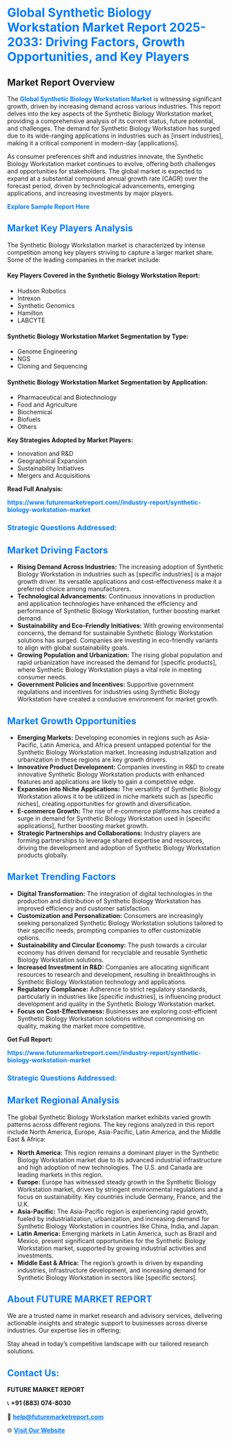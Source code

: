 <h1 style="color: #007BFF;">Global Synthetic Biology Workstation Market Report 2025-2033: Driving Factors, Growth Opportunities, and Key Players</h1>

<section id="overview">
<h2>Market Report Overview</h2>
<p>The <a href="https://www.futuremarketreport.com//industry-report/synthetic-biology-workstation-market" style="color: #007BFF; text-decoration: none;"><strong>Global Synthetic Biology Workstation Market</strong></a> is witnessing significant growth, driven by increasing demand across various industries. This report delves into the key aspects of the Synthetic Biology Workstation market, providing a comprehensive analysis of its current status, future potential, and challenges. The demand for Synthetic Biology Workstation has surged due to its wide-ranging applications in industries such as [insert industries], making it a critical component in modern-day [applications].</p>
<p>As consumer preferences shift and industries innovate, the Synthetic Biology Workstation market continues to evolve, offering both challenges and opportunities for stakeholders. The global market is expected to expand at a substantial compound annual growth rate (CAGR) over the forecast period, driven by technological advancements, emerging applications, and increasing investments by major players.</p>
</section>

<section id="overview">
<p><a href="https://www.futuremarketreport.com//request-sample/reportId=64194" style="color: #007BFF; text-decoration: none;"><strong>Explore Sample Report Here</strong></a></p>
</section>

<section id="key-players">
<h2 style="color: #007BFF;">Market Key Players Analysis</h2>
<p>The Synthetic Biology Workstation market is characterized by intense competition among key players striving to capture a larger market share. Some of the leading companies in the market include:</p>
<h4>Key Players Covered in the Synthetic Biology Workstation Report:</h4>
<ul><li>Hudson Robotics</li><li>Intrexon</li><li>Synthetic Genomics</li><li>Hamilton</li><li>LABCYTE</li></ul>
<h4>Synthetic Biology Workstation Market Segmentation by Type:</h4>
<ul><li>Genome Engineering</li><li>NGS</li><li>Cloning and Sequencing</li></ul>

<h4>Synthetic Biology Workstation Market Segmentation by Application:</h4>
<ul><li>Pharmaceutical and Biotechnology</li><li>Food and Agriculture</li><li>Biochemical</li><li>Biofuels</li><li>Others</li></ul>
<p><strong>Key Strategies Adopted by Market Players:</strong></p>
<ul>
<li>Innovation and R&D</li>
<li>Geographical Expansion</li>
<li>Sustainability Initiatives</li>
<li>Mergers and Acquisitions</li>
</ul>
</section>

<section>
<p><strong>Read Full Analysis: </strong></p><a href="https://www.futuremarketreport.com//industry-report/synthetic-biology-workstation-market" style="color: #007BFF; text-decoration: none;"><strong>https://www.futuremarketreport.com//industry-report/synthetic-biology-workstation-market</strong></a>
<h3 style="color: #007BFF;">Strategic Questions Addressed:</h3>
</section>

<section id="driving-factors">
<h2 style="color: #007BFF;">Market Driving Factors</h2>
<ul>
<li><strong>Rising Demand Across Industries:</strong> The increasing adoption of Synthetic Biology Workstation in industries such as [specific industries] is a major growth driver. Its versatile applications and cost-effectiveness make it a preferred choice among manufacturers.</li>
<li><strong>Technological Advancements:</strong> Continuous innovations in production and application technologies have enhanced the efficiency and performance of Synthetic Biology Workstation, further boosting market demand.</li>
<li><strong>Sustainability and Eco-Friendly Initiatives:</strong> With growing environmental concerns, the demand for sustainable Synthetic Biology Workstation solutions has surged. Companies are investing in eco-friendly variants to align with global sustainability goals.</li>
<li><strong>Growing Population and Urbanization:</strong> The rising global population and rapid urbanization have increased the demand for [specific products], where Synthetic Biology Workstation plays a vital role in meeting consumer needs.</li>
<li><strong>Government Policies and Incentives:</strong> Supportive government regulations and incentives for industries using Synthetic Biology Workstation have created a conducive environment for market growth.</li>
</ul>
</section>

<section id="growth-opportunities">
<h2 style="color: #007BFF;">Market Growth Opportunities</h2>
<ul>
<li><strong>Emerging Markets:</strong> Developing economies in regions such as Asia-Pacific, Latin America, and Africa present untapped potential for the Synthetic Biology Workstation market. Increasing industrialization and urbanization in these regions are key growth drivers.</li>
<li><strong>Innovative Product Development:</strong> Companies investing in R&D to create innovative Synthetic Biology Workstation products with enhanced features and applications are likely to gain a competitive edge.</li>
<li><strong>Expansion into Niche Applications:</strong> The versatility of Synthetic Biology Workstation allows it to be utilized in niche markets such as [specific niches], creating opportunities for growth and diversification.</li>
<li><strong>E-commerce Growth:</strong> The rise of e-commerce platforms has created a surge in demand for Synthetic Biology Workstation used in [specific applications], further boosting market growth.</li>
<li><strong>Strategic Partnerships and Collaborations:</strong> Industry players are forming partnerships to leverage shared expertise and resources, driving the development and adoption of Synthetic Biology Workstation products globally.</li>
</ul>
</section>

<section id="trending-factors">
<h2 style="color: #007BFF;">Market Trending Factors</h2>
<ul>
<li><strong>Digital Transformation:</strong> The integration of digital technologies in the production and distribution of Synthetic Biology Workstation has improved efficiency and customer satisfaction.</li>
<li><strong>Customization and Personalization:</strong> Consumers are increasingly seeking personalized Synthetic Biology Workstation solutions tailored to their specific needs, prompting companies to offer customizable options.</li>
<li><strong>Sustainability and Circular Economy:</strong> The push towards a circular economy has driven demand for recyclable and reusable Synthetic Biology Workstation solutions.</li>
<li><strong>Increased Investment in R&D:</strong> Companies are allocating significant resources to research and development, resulting in breakthroughs in Synthetic Biology Workstation technology and applications.</li>
<li><strong>Regulatory Compliance:</strong> Adherence to strict regulatory standards, particularly in industries like [specific industries], is influencing product development and quality in the Synthetic Biology Workstation market.</li>
<li><strong>Focus on Cost-Effectiveness:</strong> Businesses are exploring cost-efficient Synthetic Biology Workstation solutions without compromising on quality, making the market more competitive.</li>
</ul>
</section>

<section>
<p><strong>Get Full Report: </strong></p><a href="https://www.futuremarketreport.com//industry-report/synthetic-biology-workstation-market" style="color: #007BFF; text-decoration: none;"><strong>https://www.futuremarketreport.com//industry-report/synthetic-biology-workstation-market</strong></a>
<h3 style="color: #007BFF;">Strategic Questions Addressed:</h3>
</section>


<section id="regional-analysis">
<h2 style="color: #007BFF;">Market Regional Analysis</h2>
<p>The global Synthetic Biology Workstation market exhibits varied growth patterns across different regions. The key regions analyzed in this report include North America, Europe, Asia-Pacific, Latin America, and the Middle East & Africa:</p>
<ul>
<li><strong>North America:</strong> This region remains a dominant player in the Synthetic Biology Workstation market due to its advanced industrial infrastructure and high adoption of new technologies. The U.S. and Canada are leading markets in this region.</li>
<li><strong>Europe:</strong> Europe has witnessed steady growth in the Synthetic Biology Workstation market, driven by stringent environmental regulations and a focus on sustainability. Key countries include Germany, France, and the U.K.</li>
<li><strong>Asia-Pacific:</strong> The Asia-Pacific region is experiencing rapid growth, fueled by industrialization, urbanization, and increasing demand for Synthetic Biology Workstation in countries like China, India, and Japan.</li>
<li><strong>Latin America:</strong> Emerging markets in Latin America, such as Brazil and Mexico, present significant opportunities for the Synthetic Biology Workstation market, supported by growing industrial activities and investments.</li>
<li><strong>Middle East & Africa:</strong> The region’s growth is driven by expanding industries, infrastructure development, and increasing demand for Synthetic Biology Workstation in sectors like [specific sectors].</li>
</ul>
</section>

<footer>
<h2 style="color: #007BFF;">About FUTURE MARKET REPORT</h2>
<p>We are a trusted name in market research and advisory services, delivering actionable insights and strategic support to businesses across diverse industries. Our expertise lies in offering:</p>

<p>Stay ahead in today’s competitive landscape with our tailored research solutions.</p>

<h2 style="color: #007BFF;">Contact Us:</h2>
<p><strong>FUTURE MARKET REPORT</strong></p>
<p>📞 <strong>+91 (883) 074-8030</strong></p>
<p>📧 <strong><a href="mailto:help@futuremarketreport.com" style="color: #007BFF;">help@futuremarketreport.com</a></strong></p>
<p>🌐 <strong><a href="https://www.futuremarketreport.com/" style="color: #007BFF;">Visit Our Website</a></strong></p>
</footer>